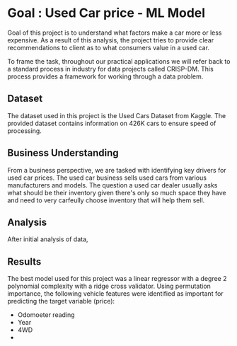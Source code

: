 # Goal : Used Car price - ML Model
Goal of this project is to understand what factors make a car more or less expensive. As a result of this analysis, the project tries to provide clear recommendations to client as to what consumers value in a used car.

To frame the task, throughout our practical applications we will refer back to a standard process in industry for data projects called CRISP-DM. This process provides a framework for working through a data problem. 

## Dataset
The dataset used in this project is the Used Cars Dataset from Kaggle. The provided dataset contains information on 426K cars to ensure speed of processing. 

## Business Understanding
From a business perspective, we are tasked with identifying key drivers for used car prices. The used car business sells used cars from various manufacturers and models. The question a used car dealer usually asks what should be their inventory given there's only so much space they have and need to very carfeully choose inventory that will help them sell.

## Analysis
After initial analysis of data,  
## Results
The best model used for this project was a linear regressor with a degree 2 polynomial complexity with a ridge cross validator. Using permutation importance, the following vehicle features were identified as important for predicting the target variable (price):
<ul>
    <li>Odomoeter reading</li>
    <li>Year</li>
    <li>4WD</li>
    <li></li>
</ul>
